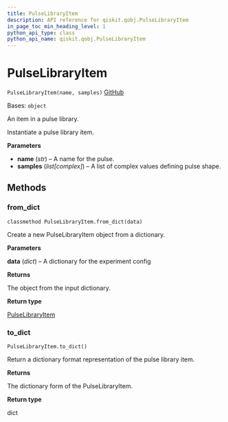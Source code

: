 ```yaml
---
title: PulseLibraryItem
description: API reference for qiskit.qobj.PulseLibraryItem
in_page_toc_min_heading_level: 1
python_api_type: class
python_api_name: qiskit.qobj.PulseLibraryItem
---
```


# PulseLibraryItem

<span id="qiskit.qobj.PulseLibraryItem" />

`PulseLibraryItem(name, samples)` [GitHub](https://github.com/qiskit/qiskit/tree/stable/0.20/qiskit/qobj/pulse_qobj.py "view source code")

Bases: `object`

An item in a pulse library.

Instantiate a pulse library item.

**Parameters**

*   **name** (*str*) – A name for the pulse.
*   **samples** (*list\[complex]*) – A list of complex values defining pulse shape.

## Methods

### from\_dict

<span id="qiskit.qobj.PulseLibraryItem.from_dict" />

`classmethod PulseLibraryItem.from_dict(data)`

Create a new PulseLibraryItem object from a dictionary.

**Parameters**

**data** (*dict*) – A dictionary for the experiment config

**Returns**

The object from the input dictionary.

**Return type**

[PulseLibraryItem](qiskit.qobj.PulseLibraryItem "qiskit.qobj.PulseLibraryItem")

### to\_dict

<span id="qiskit.qobj.PulseLibraryItem.to_dict" />

`PulseLibraryItem.to_dict()`

Return a dictionary format representation of the pulse library item.

**Returns**

The dictionary form of the PulseLibraryItem.

**Return type**

dict

